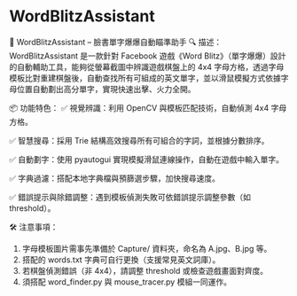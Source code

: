 # WordBlitzAssistant

📌 WordBlitzAssistant – 臉書單字爆爆自動瞄準助手
🔍 描述：
WordBlitzAssistant 是一款針對 Facebook 遊戲《Word Blitz》（單字爆爆）設計的自動輔助工具，能夠從螢幕截圖中辨識遊戲棋盤上的 4x4 字母方格，透過字母模板比對重建棋盤後，自動查找所有可組成的英文單字，並以滑鼠模擬方式依據字母位置自動劃出高分單字，實現快速出擊、火力全開。

📦 功能特色：
✅ 視覺辨識：利用 OpenCV 與模板匹配技術，自動偵測 4x4 字母方格。

✅ 智慧搜尋：採用 Trie 結構高效搜尋所有可組合的字詞，並根據分數排序。

✅ 自動劃字：使用 pyautogui 實現模擬滑鼠連線操作，自動在遊戲中輸入單字。

✅ 字典過濾：搭配本地字典檔與預篩選步驟，加快搜尋速度。

✅ 錯誤提示與除錯調整：遇到模板偵測失敗可依錯誤提示調整參數（如 threshold）。

🛠️ 注意事項：
1. 字母模板圖片需事先準備於 Capture/ 資料夾，命名為 A.jpg、B.jpg 等。
2. 搭配的 words.txt 字典可自行更換（支援常見英文詞庫）。
3. 若棋盤偵測錯誤（非 4x4），請調整 threshold 或檢查遊戲畫面對齊度。
4. 須搭配 word_finder.py 與 mouse_tracer.py 模組一同運作。
